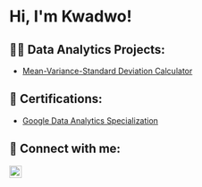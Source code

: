 <h1>Hi, I'm Kwadwo! 

<h2>👨‍💻 Data Analytics Projects:</h2>


- [Mean-Variance-Standard Deviation Calculator](https://freecodecam-boilerplate-ouu0wbyezl4.ws-eu110.gitpod.io/)


<h2>📜 Certifications:</h2>

- [Google Data Analytics Specialization](https://www.coursera.org/account/accomplishments/specialization/J9WA723K8FQS)

<h2> 🤳 Connect with me:</h2>



[<img align="left" alt="JoshMadakor | LinkedIn" width="22px" src="https://cdn.jsdelivr.net/npm/simple-icons@v3/icons/linkedin.svg" />][linkedin]





[linkedin]: www.linkedin.com/in/kwadwo-frimpong


<!--
**joshmadakor1/joshmadakor1** is a ✨ _special_ ✨ repository because its `README.md` (this file) appears on your GitHub profile.

Here are some ideas to get you started:

- 🔭 I’m currently working on ...
- 🌱 I’m currently learning ...
- 👯 I’m looking to collaborate on ...
- 🤔 I’m looking for help with ...
- 💬 Ask me about ...
- 📫 How to reach me: ...
- 😄 Pronouns: ...
- ⚡ Fun fact: ...
-->
